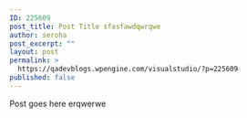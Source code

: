 ```yaml
---
ID: 225609
post_title: Post Title sfasfawdqwrqwe
author: seroha
post_excerpt: ""
layout: post
permalink: >
  https://qadevblogs.wpengine.com/visualstudio/?p=225609
published: false
---
```

Post goes here erqwerwe